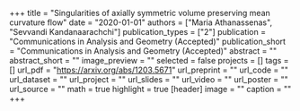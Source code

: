 +++
title = "Singularities of axially symmetric volume preserving mean curvature flow"
date = "2020-01-01"
authors = ["Maria Athanassenas", "Sevvandi Kandanaarachchi"]
publication_types = ["2"]
publication = "Communications in Analysis and Geometry (Accepted)"
publication_short = "Communications in Analysis and Geometry (Accepted)"
abstract = ""
abstract_short = ""
image_preview = ""
selected = false
projects = []
tags = []
url_pdf = "https://arxiv.org/abs/1203.5671"
url_preprint = ""
url_code = ""
url_dataset = ""
url_project = ""
url_slides = ""
url_video = ""
url_poster = ""
url_source = ""
math = true
highlight = true
[header]
image = ""
caption = ""
+++
